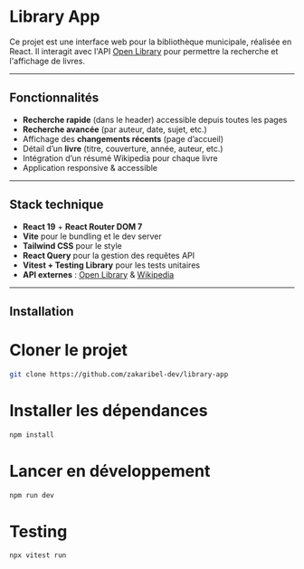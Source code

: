 #  Library App

Ce projet est une interface web pour la bibliothèque municipale, réalisée en React. Il interagit avec l'API [Open Library](https://openlibrary.org/developers/api) pour permettre la recherche et l'affichage de livres.

---

##  Fonctionnalités

-  **Recherche rapide** (dans le header) accessible depuis toutes les pages
-  **Recherche avancée** (par auteur, date, sujet, etc.)
-  Affichage des **changements récents** (page d’accueil)
-  Détail d’un **livre** (titre, couverture, année, auteur, etc.)
-  Intégration d’un résumé Wikipedia pour chaque livre
-  Application responsive & accessible

---

##  Stack technique

- **React 19** + **React Router DOM 7**
- **Vite** pour le bundling et le dev server
- **Tailwind CSS** pour le style
- **React Query** pour la gestion des requêtes API
- **Vitest + Testing Library** pour les tests unitaires
- **API externes** : [Open Library](https://openlibrary.org/dev/docs/api) & [Wikipedia](https://www.mediawiki.org/wiki/API:Main_page)

---

##  Installation


# Cloner le projet
```bash
git clone https://github.com/zakaribel-dev/library-app
```


# Installer les dépendances
```bash
npm install
```
# Lancer en développement
```bash
npm run dev
```
# Testing
```bash
npx vitest run
```
